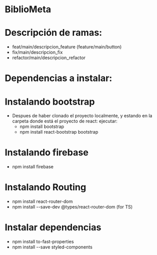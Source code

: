 # BiblioMeta

# Descripción de ramas:

- feat/main/descripcion_feature (feature/main/button)
- fix/main/descripcion_fix
- refactor/main/descripcion_refactor

# Dependencias a instalar:

# Instalando bootstrap

- Despues de haber clonado el proyecto localmente, y estando en la carpeta donde está el proyecto de react: ejecutar:
  - npm install bootstrap
  - npm install react-bootstrap bootstrap

# Instalando firebase

- npm install firebase

# Instalando Routing

- npm install react-router-dom
- npm install --save-dev @types/react-router-dom (for TS)

# Instalar dependencias
- npm install to-fast-properties
- npm install --save styled-components
